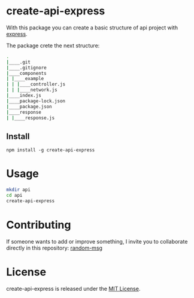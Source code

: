 
# create-api-express

With this package you can create a basic structure of api project with [express](https://www.npmjs.com/package/express).

The package crete the next structure:
```bash
.
|____.git
|____.gitignore
|____components
| |____example
| | |____controller.js
| | |____network.js
|____index.js
|____package-lock.json
|____package.json
|____response
| |____response.js

```
## Install

```npm
npm install -g create-api-express

```

# Usage

```bash
mkdir api
cd api
create-api-express
```

# Contributing
If someone wants to add or improve something, I invite you to collaborate directly in this repository: [random-msg](https://github.com/platzi/npm-random-msg)

# License
create-api-express is released under the [MIT License](https://opensource.org/licenses/MIT).
